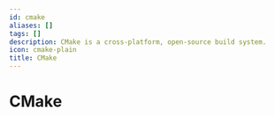```yaml
---
id: cmake
aliases: []
tags: []
description: CMake is a cross-platform, open-source build system.
icon: cmake-plain
title: CMake
---
```


# CMake
